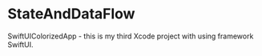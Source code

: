 # StateAndDataFlow
SwiftUIColorizedApp - this is my third Xcode project with using framework SwiftUI. 
